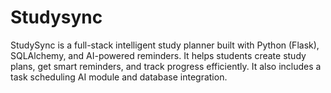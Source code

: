 # Studysync
StudySync is a full-stack intelligent study planner built with Python (Flask), SQLAlchemy, and AI-powered reminders. It helps students create study plans, get smart reminders, and track progress efficiently. It also includes a task scheduling AI module and database integration.

